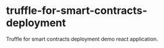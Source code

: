 # truffle-for-smart-contracts-deployment
Truffle for smart contracts deployment demo react application.
